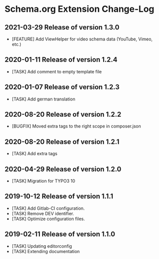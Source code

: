 # Schema.org Extension Change-Log

## 2021-03-29  Release of version 1.3.0

*	[FEATURE] Add ViewHelper for video schema data (YouTube, Vimeo, etc.)


## 2020-01-11  Release of version 1.2.4

*	[TASK] Add comment to empty template file



## 2020-01-07  Release of version 1.2.3

*	[TASK] Add german translation



## 2020-08-20  Release of version 1.2.2

*	[BUGFIX]  Moved extra tags to the right scope in composer.json



## 2020-08-20  Release of version 1.2.1

*	[TASK] Add extra tags



## 2020-04-29  Release of version 1.2.0

*	[TASK] Migration for TYPO3 10



## 2019-10-12  Release of version 1.1.1

*	[TASK] Add Gitlab-CI configuration.
*	[TASK] Remove DEV identifier.
*	[TASK] Optimize configuration files.



## 2019-02-11  Release of version 1.1.0

*	[TASK] Updating editorconfig
*	[TASK] Extending documentation
